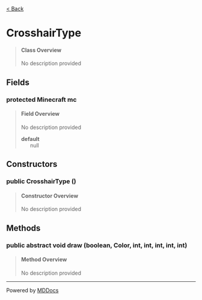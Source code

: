 [< Back](../README.md)
# CrosshairType #
>#### Class Overview ####
>No description provided
## Fields ##
### protected Minecraft mc ###
>#### Field Overview ####
>No description provided
>
>**default**<br />
>&nbsp;&nbsp;&nbsp;&nbsp;&nbsp;&nbsp;null
>
## Constructors ##
### public CrosshairType () ###
>#### Constructor Overview ####
>No description provided
>
## Methods ##
### public abstract void draw (boolean, Color, int, int, int, int, int) ###
>#### Method Overview ####
>No description provided
>

---
Powered by [MDDocs](https://github.com/VRCube/MDDocs)